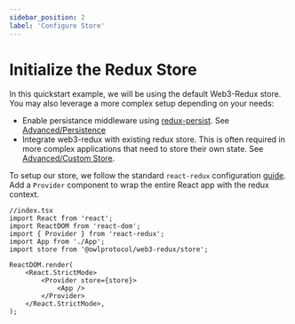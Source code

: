 ```yaml
---
sidebar_position: 2
label: 'Configure Store'
---
```


# Initialize the Redux Store

In this quickstart example, we will be using the default Web3-Redux store. You may also leverage a more complex setup depending on your needs:

-   Enable persistance middleware using [redux-persist](https://github.com/rt2zz/redux-persist). See [Advanced/Persistence](/docs/web3-redux-advanced/persistence)
-   Integrate web3-redux with existing redux store. This is often required in more complex applications that need to store their own state. See [Advanced/Custom Store](../web3-redux-advanced/custom_store.md).

To setup our store, we follow the standard `react-redux` configuration [guide](https://redux.js.org/usage/configuring-your-store). Add a `Provider` component to wrap the entire React app with the redux context.

```tsx
//index.tsx
import React from 'react';
import ReactDOM from 'react-dom';
import { Provider } from 'react-redux';
import App from './App';
import store from '@owlprotocol/web3-redux/store';

ReactDOM.render(
    <React.StrictMode>
        <Provider store={store}>
            <App />
        </Provider>
    </React.StrictMode>,
);
```
